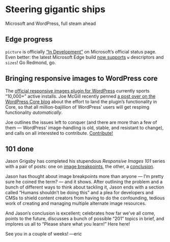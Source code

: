 # Steering gigantic ships
Microsoft and WordPress, full steam ahead

## Edge progress

`picture` is officially [“In Development”][in-dev] on Microsoft’s official status page. Even better: the latest Microsoft Edge build [now supports][sup] `w` descriptors and `sizes`! Go Redmond, go.

[in-dev]: https://dev.modern.ie/platform/status/pictureelement/?filter=f3f0000bf&search=picture
[sup]: http://www.winbeta.org/news/heres-whats-new-in-microsoft-edge-on-windows-10-build-10532

## Bringing responsive images to WordPress core

The [official responsive images plugin for WordPress][wp-ricg] currently sports “10,000+” active installs. Joe McGill recently penned [a post over on the WordPress Core blog][joe-post] about the effort to land the plugin’s functionality in Core, so that all million-bajillion of WordPress’ users will get respimg functionality *automatically*.

Joe outlines the issues left to conquer (and there are more than a few of them — WordPress’ image-handling is old, stable, and resistant to change), and calls on all interested to contribute. [Contribute!][joe-post]

[wp-ricg]: https://wordpress.org/plugins/ricg-responsive-images/
[joe-post]: https://make.wordpress.org/core/2015/08/25/responsive-image-support-update/

## 101 done

Jason Grigsby has completed his stupendous <cite>Responsive Images 101</cite> series with a pair of posts: one on [image breakpoints][ibreak], the other, a [conclusion][concl].

Jason has thought about image breakpoints more than anyone — I’m pretty sure he coined the term? — and it shows. After outlining the problem and a bunch of different ways to think about tackling it, Jason ends with a section called “Humans shouldn’t be doing this” and a plea for developers and CMSs to shield content creators from having to do the confounding, tedious work of creating and managing multiple alternate image resources.

And Jason’s conclusion is excellent; celebrates how far we’ve all come, points to the future, discusses a bunch of possible “201” topics in brief, and implores us all to “Please share what you learn!” Here here!

[ibreak]: http://blog.cloudfour.com/responsive-images-101-part-9-image-breakpoints/
[concl]: http://blog.cloudfour.com/responsive-images-part-10-conclusion/

See you in a couple of weeks!
—eric

